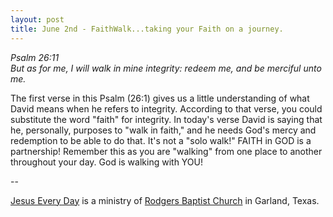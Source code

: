 ```yaml
---
layout: post
title: June 2nd - FaithWalk...taking your Faith on a journey.
---
```


_Psalm 26:11  
But as for me, I will walk in mine integrity: redeem me, and be
merciful unto me._

The first verse in this Psalm (26:1) gives us a little
understanding of what David means when he refers to integrity.
According to that verse, you could substitute the word "faith" for
integrity. In today's verse David is saying that he, personally,
purposes to "walk in faith," and he needs God's mercy and redemption
to be able to do that. It's not a "solo walk!" FAITH in GOD is a
partnership! Remember this as you are "walking" from one place to
another throughout your day. God is walking with YOU!

 --

<a href=http://jesuseveryday.net>Jesus Every Day</a> is a ministry of <a href=http://rodgersbaptist.net>Rodgers Baptist Church</a> in Garland, Texas.
